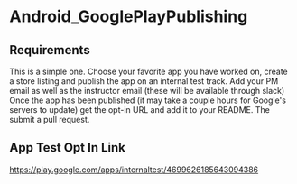 # Android_GooglePlayPublishing

## Requirements
This is a simple one. Choose your favorite app you have worked on, create a store listing and publish the app on an internal test track. Add your PM email as well as the instructor email (these will be available through slack) Once the app has been published (it may take a couple hours for Google's servers to update) get the opt-in URL and add it to your README. The submit a pull request.

## App Test Opt In Link
https://play.google.com/apps/internaltest/4699626185643094386
